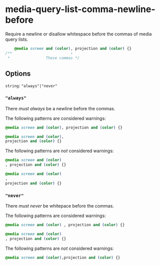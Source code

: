 # media-query-list-comma-newline-before

Require a newline or disallow whitespace before the commas of media query lists.

```css
    @media screen and (color), projection and (color) {}
/**                          ↑
 *                These commas */
```

## Options

`string`: `"always"|"never"`

### `"always"`

There *must always* be a newline before the commas.

The following patterns are considered warnings:

```css
@media screen and (color), projection and (color) {}
```

```css
@media screen and (color),
projection and (color) {}
```

The following patterns are *not* considered warnings:

```css
@media screen and (color)
, projection and (color) {}
```

```css
@media screen and (color)
,
projection and (color) {}
```

### `"never"`

There *must never* be whitepace before the commas.

The following patterns are considered warnings:

```css
@media screen and (color) , projection and (color) {}
```

```css
@media screen and (color)
, projection and (color) {}
```

The following patterns are *not* considered warnings:

```css
@media screen and (color),projection and (color) {}
```
